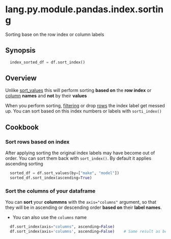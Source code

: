 # lang.py.module.pandas.index.sorting

Sorting base on the row index or column labels

## Synopsis

```py
  index_sorted_df = df.sort_index()
```

## Overview

Unlike [sort_values](./mfgd.md) this will perform sorting **based on** the
**row index** or [column](./6j2u.md) **names** and **not** by their **values**

When you perform sorting, [filtering](./m2xg.md) or drop [rows](./5t4z.md) the
index label get messed up. You can sort based on this index numbers or labels
with `sorti_index()`

## Cookbook

### Sort rows based on index

After applying sorting the original index labels may have become out of order.
You can sort them back with `sort_index()`. By default it applies ascending
sorting

```py
  sorted_df = df.sort_values(by=["make", "model"])
  sorted_df.sort_index(ascending=True)
```

### Sort the columns of your dataframe

You can **sort** your **colummns** with the `axis="columns"` argument, so that they
will be in ascending or descending order **based on** their **label names**.

- You can also use the `columns` name

```py
  df.sort_index(axis="columns", ascending=False)
  df.sort_index(axis='columns', ascending=False)    # Same result as before
```
